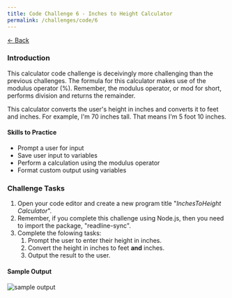 ```yaml
---
title: Code Challenge 6 - Inches to Height Calculator
permalink: /challenges/code/6
---
```


[← Back](/challenges/)

### Introduction

This calculator code challenge is deceivingly more challenging than the previous challenges. The formula for this calculator makes use of the modulus operator (%). Remember, the modulus operator, or mod for short, performs division and returns the remainder.

This calculator converts the user's height in inches and converts it to feet and inches. For example, I'm 70 inches tall. That means I'm 5 foot 10 inches.

#### Skills to Practice
- Prompt a user for input
- Save user input to variables
- Perform a calculation using the modulus operator
- Format custom output using variables

### Challenge Tasks
1. Open your code editor and create a new program title "*InchesToHeight Calculator*".
2. Remember, if you complete this challenge using Node.js, then you need to import the package, "readline-sync".
3. Complete the folowing tasks:
    1. Prompt the user to enter their height in inches.
    2. Convert the height in inches to feet **and** inches.
    3. Output the result to the user.

#### Sample Output

<img src="/assets/img/challenges/challenge-6-inches-to-height-sample.gif" alt="sample output" title="sample output">